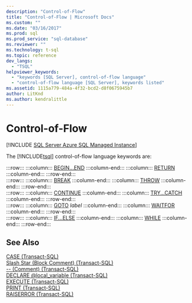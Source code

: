 ```yaml
---
description: "Control-of-Flow"
title: "Control-of-Flow | Microsoft Docs"
ms.custom: ""
ms.date: "03/16/2017"
ms.prod: sql
ms.prod_service: "sql-database"
ms.reviewer: ""
ms.technology: t-sql
ms.topic: reference
dev_langs: 
  - "TSQL"
helpviewer_keywords: 
  - "keywords [SQL Server], control-of-flow language"
  - "control-of-flow language [SQL Server], keywords listed"
ms.assetid: 1115a779-484a-4f32-bcd2-d8f0675945b7
author: LitKnd
ms.author: kendralittle
---
```

# Control-of-Flow
[!INCLUDE [SQL Server Azure SQL Managed Instance](../../includes/applies-to-version/sql-asdbmi.md)]

  The [!INCLUDE[tsql](../../includes/tsql-md.md)] control-of-flow language keywords are:  
  
:::row:::
    :::column:::
        [BEGIN...END](../../t-sql/language-elements/begin-end-transact-sql.md)
    :::column-end:::
    :::column:::
        [RETURN](../../t-sql/language-elements/return-transact-sql.md)
    :::column-end:::
:::row-end:::  
:::row:::
    :::column:::
        [BREAK](../../t-sql/language-elements/break-transact-sql.md)
    :::column-end:::
    :::column:::
        [THROW](../../t-sql/language-elements/throw-transact-sql.md)
    :::column-end:::
:::row-end:::  
:::row:::
    :::column:::
        [CONTINUE](../../t-sql/language-elements/continue-transact-sql.md)
    :::column-end:::
    :::column:::
        [TRY...CATCH](../../t-sql/language-elements/try-catch-transact-sql.md)
    :::column-end:::
:::row-end:::  
:::row:::
    :::column:::
        [GOTO](../../t-sql/language-elements/goto-transact-sql.md) *label*
    :::column-end:::
    :::column:::
        [WAITFOR](../../t-sql/language-elements/waitfor-transact-sql.md)
    :::column-end:::
:::row-end:::  
:::row:::
    :::column:::
        [IF...ELSE](../../t-sql/language-elements/if-else-transact-sql.md)
    :::column-end:::
    :::column:::
        [WHILE](../../t-sql/language-elements/while-transact-sql.md)
    :::column-end:::
:::row-end:::
 
## See Also  
 [CASE &#40;Transact-SQL&#41;](../../t-sql/language-elements/case-transact-sql.md)   
 [Slash Star &#40;Block Comment&#41; &#40;Transact-SQL&#41;](../../t-sql/language-elements/slash-star-comment-transact-sql.md)   
 [-- &#40;Comment&#41; &#40;Transact-SQL&#41;](../../t-sql/language-elements/comment-transact-sql.md)   
 [DECLARE @local_variable &#40;Transact-SQL&#41;](../../t-sql/language-elements/declare-local-variable-transact-sql.md)   
 [EXECUTE &#40;Transact-SQL&#41;](../../t-sql/language-elements/execute-transact-sql.md)   
 [PRINT &#40;Transact-SQL&#41;](../../t-sql/language-elements/print-transact-sql.md)   
 [RAISERROR &#40;Transact-SQL&#41;](../../t-sql/language-elements/raiserror-transact-sql.md)  
  
  

